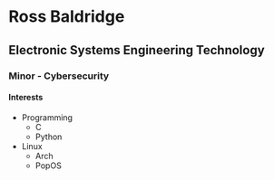# Ross Baldridge
## Electronic Systems Engineering Technology
### Minor - Cybersecurity

#### Interests
- Programming
  - C
  - Python
- Linux
  - Arch
  - PopOS
